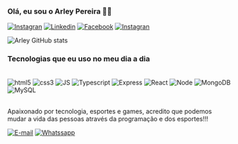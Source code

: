### Olá, eu sou o Arley Pereira 🙋‍♂️

[![Instagran](https://img.shields.io/badge/Instagram-E4405F?style=for-the-badge&logo=instagram&logoColor=white)](https://www.instagram.com/neacode15/)
[![Linkedin](https://img.shields.io/badge/LinkedIn-0077B5?style=for-the-badge&logo=linkedin&logoColor=white)](https://www.linkedin.com/in/arley-pereira-63a964284/)
[![Facebook](https://img.shields.io/badge/Facebook-1877F2?style=for-the-badge&logo=facebook&logoColor=white)](https://www.facebook.com/arleyedfisica/?locale=pt_BR)
[![Instagran](https://img.shields.io/badge/Instagram-E4405F?style=for-the-badge&logo=instagram&logoColor=white)](https://www.instagram.com/arleypereira_personal/)


![Arley GitHub stats](https://github-readme-stats.vercel.app/api?username=arleydp2504&show_icons=true&theme=dark)

### Tecnologias que eu uso no meu dia a dia

<div style="display: inline_block"><br>
<img align="center" alt="html5" src="https://img.shields.io/badge/HTML5-E34F26?style=for-the-badge&logo=html5&logoColor=white">
<img align="center" alt="css3" src="https://img.shields.io/badge/CSS3-1572B6?style=for-the-badge&logo=css3&logoColor=white">
<img align="center" alt="JS" src="https://img.shields.io/badge/JavaScript-F7DF1E?style=for-the-badge&logo=JavaScript&logoColor=white">
<img align="center" alt="Typescript" src="https://img.shields.io/badge/TypeScript-007ACC?style=for-the-badge&logo=typescript&logoColor=white">
<img align="center" alt="Express" src="https://img.shields.io/badge/Express.js-404D59?style=for-the-badge">
<img align="center" alt="React" src="https://img.shields.io/badge/React-20232A?style=for-the-badge&logo=react&logoColor=61DAFB">
<img align="center" alt="Node" src="https://img.shields.io/badge/Node.js-43853D?style=for-the-badge&logo=node.js&logoColor=white">
<img align="center" alt="MongoDB" src="https://img.shields.io/badge/MongoDB-4EA94B?style=for-the-badge&logo=mongodb&logoColor=white">
<img align="center" alt="MySQL" src="https://img.shields.io/badge/MySQL-00000F?style=for-the-badge&logo=mysql&logoColor=white">
</div><br>

Apaixonado por tecnologia, esportes e games, acredito que podemos mudar a vida das pessoas através da programação e dos esportes!!!

[![E-mail](https://img.shields.io/badge/Gmail-D14836?style=for-the-badge&logo=gmail&logoColor=whitee)](arleyedfisica@gmail.com)
[![Whatssapp](https://img.shields.io/badge/WhatsApp-25D366?style=for-the-badge&logo=whatsapp&logoColor=white)](https://w.app/SQdxz7)
